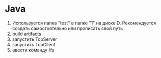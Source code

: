 # Java

1. Используется папка "test" в папке "1" на диске D. Рекомендуется создать самостоятельно или прописать свой путь 
2. build artifacts
3. запустить TcpServer
4. запустить TcpClient
5. ввести команду /fs
